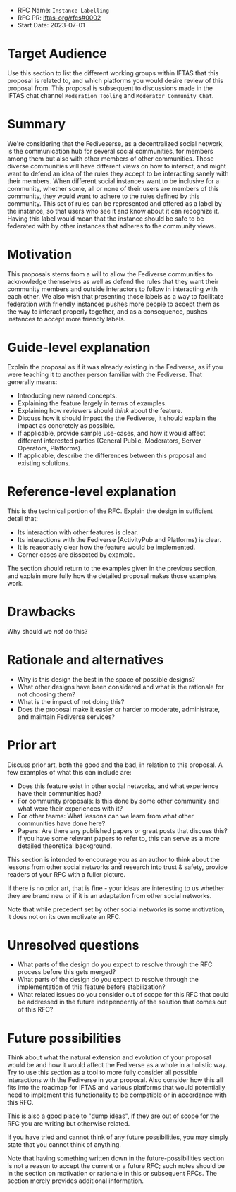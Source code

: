- RFC Name: `Instance Labelling`
- RFC PR: [iftas-org/rfcs#0002](https://github.com/iftas-org/rfcs/pull/0002)
- Start Date: 2023-07-01

# Target Audience

[target-audience]: #target-audience

Use this section to list the different working groups within IFTAS that this proposal is related to, and which platforms you would desire review of this proposal from.
This proposal is subsequent to discussions made in the IFTAS chat channel `Moderation Tooling` and `Moderator Community Chat`.

# Summary

[summary]: #summary

We're considering that the Fediveserse, as a decentralized social network, is the communication hub for several social communities, for members among them but also with other members of other communities.
Those diverse communities will have different views on how to interact, and might want to defend an idea of the rules they accept to be interacting sanely with their members.
When different social instances want to be inclusive for a community, whether some, all or none of their users are members of this community, they would want to adhere to the rules defined by this community.
This set of rules can be represented and offered as a label by the instance, so that users who see it and know about it can recognize it.
Having this label would mean that the instance should be safe to be federated with by other instances that adheres to the community views.

# Motivation

[motivation]: #motivation

This proposals stems from a will to allow the Fediverse communities to acknowledge themselves as well as defend the rules that they want their community members and outside interactors to follow in interacting with each other.
We also wish that presenting those labels as a way to facilitate federation with friendly instances pushes more people to accept them as the way to interact properly together, and as a consequence, pushes instances to accept more friendly labels.

# Guide-level explanation

[guide-level-explanation]: #guide-level-explanation

Explain the proposal as if it was already existing in the Fediverse, as if you were teaching it to another person familiar with the Fediverse. That generally means:

- Introducing new named concepts.
- Explaining the feature largely in terms of examples.
- Explaining how reviewers should _think_ about the feature.
- Discuss how it should impact the the Fediverse, it should explain the impact as concretely as possible.
- If applicable, provide sample use-cases, and how it would affect different interested parties (General Public, Moderators, Server Operators, Platforms).
- If applicable, describe the differences between this proposal and existing solutions.

# Reference-level explanation

[reference-level-explanation]: #reference-level-explanation

This is the technical portion of the RFC. Explain the design in sufficient detail that:

- Its interaction with other features is clear.
- Its interactions with the Fediverse (ActivityPub and Platforms) is clear.
- It is reasonably clear how the feature would be implemented.
- Corner cases are dissected by example.

The section should return to the examples given in the previous section, and explain more fully how the detailed proposal makes those examples work.

# Drawbacks

[drawbacks]: #drawbacks

Why should we _not_ do this?

# Rationale and alternatives

[rationale-and-alternatives]: #rationale-and-alternatives

- Why is this design the best in the space of possible designs?
- What other designs have been considered and what is the rationale for not choosing them?
- What is the impact of not doing this?
- Does the proposal make it easier or harder to moderate, administrate, and maintain Fediverse services?

# Prior art

[prior-art]: #prior-art

Discuss prior art, both the good and the bad, in relation to this proposal.
A few examples of what this can include are:

- Does this feature exist in other social networks, and what experience have their communities had?
- For community proposals: Is this done by some other community and what were their experiences with it?
- For other teams: What lessons can we learn from what other communities have done here?
- Papers: Are there any published papers or great posts that discuss this? If you have some relevant papers to refer to, this can serve as a more detailed theoretical background.

This section is intended to encourage you as an author to think about the lessons from other social networks and research into trust & safety, provide readers of your RFC with a fuller picture.

If there is no prior art, that is fine - your ideas are interesting to us whether they are brand new or if it is an adaptation from other social networks.

Note that while precedent set by other social networks is some motivation, it does not on its own motivate an RFC.

# Unresolved questions

[unresolved-questions]: #unresolved-questions

- What parts of the design do you expect to resolve through the RFC process before this gets merged?
- What parts of the design do you expect to resolve through the implementation of this feature before stabilization?
- What related issues do you consider out of scope for this RFC that could be addressed in the future independently of the solution that comes out of this RFC?

# Future possibilities

[future-possibilities]: #future-possibilities

Think about what the natural extension and evolution of your proposal would
be and how it would affect the Fediverse as a whole in a holistic
way. Try to use this section as a tool to more fully consider all possible
interactions with the Fediverse in your proposal.
Also consider how this all fits into the roadmap for IFTAS and various platforms that would potentially need to implement this functionality to be compatible or in accordance with this RFC.

This is also a good place to "dump ideas", if they are out of scope for the
RFC you are writing but otherwise related.

If you have tried and cannot think of any future possibilities,
you may simply state that you cannot think of anything.

Note that having something written down in the future-possibilities section
is not a reason to accept the current or a future RFC; such notes should be
in the section on motivation or rationale in this or subsequent RFCs.
The section merely provides additional information.
